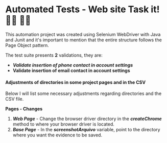 # Automated Tests - Web site Task it!​ :man_technologist: :woman_technologist:

This automation project was created using Selenium WebDriver with Java and Junit and it's important to mention that the entire structure follows the Page Object pattern.

The test suite presents **2** validations, they are:

- ***Validate insertion of phone contact in account settings***
- **Validate insertion of email contact in account settings**

#### **Adjustments of directories in some project pages and in the CSV**

Below I will list some necessary adjustments regarding directories and the CSV file.

**Pages - Changes**

1. ***Web Page*** - Change the browser driver directory in the ***createChrome*** method to where your browser driver is located.
2. ***Base Page*** - In the ***screenshotArquivo*** variable, point to the directory where you want the evidence to be saved.
